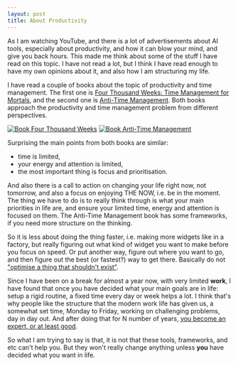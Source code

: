 ```yaml
---
layout: post
title: About Productivity
---
```

As I am watching YouTube, and there is a lot of advertisements about AI tools, especially about productivity, and how it can blow your mind, and give you back hours. This made me think about some of the stuff I have read on this topic. I have not read a lot, but I think I have read enough to have my own opinions about it, and also how I am structuring my life.

I have read a couple of books about the topic of productivity and time management. The first one is [Four Thousand Weeks: Time Management for Mortals](https://amzn.to/4kTCQZc), and the second one is [Anti-Time Management](https://amzn.to/4mMRMtK). Both books approach the productivity and time management problem from different perspectives.

[![Book Four Thousand Weeks](/images/4000weeks.jpg)](https://amzn.to/4kTCQZc)
[![Book Anti-Time Management](/images/antitime.jpg)](https://amzn.to/4mMRMtK)

Surprising the main points from both books are similar:
 - time is limited,
 - your energy and attention is limited,
 - the most important thing is focus and prioritisation.

And also there is a call to action on changing your life right now, not tomorrow, and also a focus on enjoying THE NOW, i.e. be in the moment. The thing we have to do is to really think through is what your main priorities in life are, and ensure your limited time, energy and attention is focused on them. The Anti-Time Management book has some frameworks, if you need more structure on the thinking.

So it is less about doing the thing faster, i.e. making more widgets like in a factory, but really figuring out what kind of widget you want to make before you focus on speed. Or put another way, figure out where you want to go, and then figure out the best (or fastest?) way to get there. Basically do not ["optimise a thing that shouldn't exist"](https://www.reddit.com/r/btc/comments/kuh6b5/one_of_the_biggest_traps_for_smart_engineers_is/).

Since I have been on a break for almost a year now, with very limited **work**, I have found that once you have decided what your main goals are in life: setup a rigid routine, a fixed time every day or week helps a lot. I think that's why people like the structure that the modern work life has given us, a somewhat set time, Monday to Friday, working on challenging problems, day in day out. And after doing that for N number of years, [you become an expert, or at least good](https://www.newyorker.com/sports/sporting-scene/complexity-and-the-ten-thousand-hour-rule).

So what I am trying to say is that, it is not that these tools, frameworks, and etc can't help you. But they won't really change anything unless **you** have decided what you want in life.
